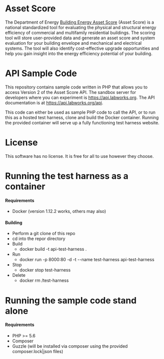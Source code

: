 # Asset Score
The Department of Energy
[Building Energy Asset Score](https://buildingenergyscore.energy.gov/)
(Asset Score) is a national
standardized tool for evaluating the physical and structural energy efficiency of
commercial and multifamily residential buildings. The scoring tool will store
user-provided data and generate an asset score and system evaluation for your
building envelope and mechanical and electrical systems. The tool will also
identify cost-effective upgrade opportunities and help you gain insight into
the energy efficiency potential of your building.
# API Sample Code
This repository contains sample code written in PHP that allows you to access Version 2 of
the Asset Score API.  The sandbox server for developers where you can experiment is
<https://api.labworks.org>.  The API documentation is at <https://api.labworks.org/api>.

This code can either be used as sample PHP code to call the API, or to run this as a hosted
test harness, clone and build the Docker container. Running the provided container will 
serve up a fully functioning test harness website.

# License
This software has no license.  It is free for all to use however they choose.

# Running the test harness as a container
#### Requirements
- Docker (version 1.12.2 works, others may also)

#### Building
- Perform a git clone of this repo
- cd into the repor directory
- Build
    - docker build -t api-test-harness .
- Run
    - docker run -p 8000:80 -d -t --name test-harness api-test-harness
- Stop 
    - docker stop test-harness
- Delete
    - docker rm /test-harness
    
# Running the sample code stand alone
#### Requirements
 - PHP >= 5.6
 - Composer
 - Guzzle (will be installed via composer using the provided composer.lock|json files)
